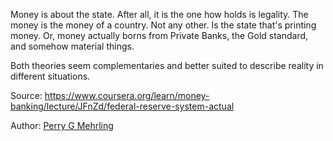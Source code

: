Money is about the state. After all, it is the one how holds is legality. The money is the money of a country. Not any other. Is the state that's printing money. 
Or, money actually  borns from Private Banks, the Gold standard, and somehow material things.

Both theories seem complementaries and better suited to describe reality in different situations.


Source: https://www.coursera.org/learn/money-banking/lecture/JFnZd/federal-reserve-system-actual

Author: [Perry G Mehrling](../authors/perry_g_mehrling.md)
